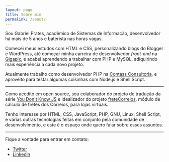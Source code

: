 ```yaml
---
layout: page
title: Sobre mim
permalink: /about/
---
```


Sou Gabriel Prates, acadêmico de Sistemas de Informação, desenvolvedor há mais de 5 anos e baterista nas horas vagas.

Comecei meus estudos com HTML e CSS, personalizando blogs do Blogger e WordPress, até começar minha carreira de desenvolvedor *front-end* na [Gigapix](http://gigapix.com.br), e acabei aprendendo a trabalhar com PHP e MySQL, adiquirindo mais experiência a cada novo projeto.

Atualmente trabalho como desenvolvedor PHP na [Contass Consultoria](http://contassconsultoria.com.br/), e aproveito para testar algumas coisinhas com Node.js e Shell Script.

---

Como acedito em open source, sou colaborador do projeto de tradução da série [You Don't Know JS](https://github.com/cezaraugusto/You-Dont-Know-JS) e idealizador do projeto [freteCorreios](https://github.com/gigapix/freteCorreios), módulo de cálculo de fretes dos Correios, para lojas virtuais.

Tenho interesse por HTML, CSS, JavaScript, PHP, GNU, Linux, Shell Script, e várias outras tecnologias feitas em conjunto pela comunidade de desenvolvimento, e este é o espaço onde quero falar sobre esses assuntos.

---

Fique a vontade para entrar em contato:

 * [Twitter](https://twitter.com/gabsprates)
 * [Linkedin](https://br.linkedin.com/in/gabsprates)
